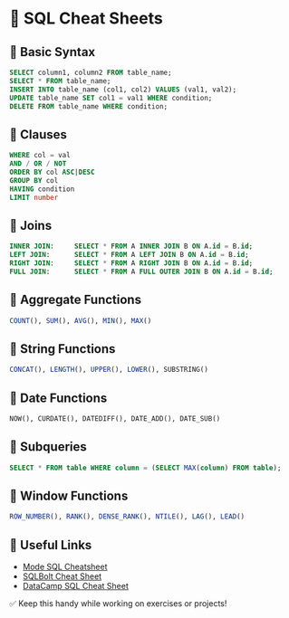 # 📝 SQL Cheat Sheets

## 🔹 Basic Syntax
```sql
SELECT column1, column2 FROM table_name;
SELECT * FROM table_name;
INSERT INTO table_name (col1, col2) VALUES (val1, val2);
UPDATE table_name SET col1 = val1 WHERE condition;
DELETE FROM table_name WHERE condition;
```

## 🔹 Clauses
```sql
WHERE col = val
AND / OR / NOT
ORDER BY col ASC|DESC
GROUP BY col
HAVING condition
LIMIT number
```

## 🔹 Joins
```sql
INNER JOIN:     SELECT * FROM A INNER JOIN B ON A.id = B.id;
LEFT JOIN:      SELECT * FROM A LEFT JOIN B ON A.id = B.id;
RIGHT JOIN:     SELECT * FROM A RIGHT JOIN B ON A.id = B.id;
FULL JOIN:      SELECT * FROM A FULL OUTER JOIN B ON A.id = B.id;
```

## 🔹 Aggregate Functions
```sql
COUNT(), SUM(), AVG(), MIN(), MAX()
```

## 🔹 String Functions
```sql
CONCAT(), LENGTH(), UPPER(), LOWER(), SUBSTRING()
```

## 🔹 Date Functions
```sql
NOW(), CURDATE(), DATEDIFF(), DATE_ADD(), DATE_SUB()
```

## 🔹 Subqueries
```sql
SELECT * FROM table WHERE column = (SELECT MAX(column) FROM table);
```

## 🔹 Window Functions
```sql
ROW_NUMBER(), RANK(), DENSE_RANK(), NTILE(), LAG(), LEAD()
```

## 🔹 Useful Links
- [Mode SQL Cheatsheet](https://mode.com/sql-tutorial/sql-cheat-sheet/)
- [SQLBolt Cheat Sheet](https://sqlbolt.com/cheat_sheet)
- [DataCamp SQL Cheat Sheet](https://www.datacamp.com/cheat-sheet/sql-cheat-sheet-for-data-science)

✅ Keep this handy while working on exercises or projects!